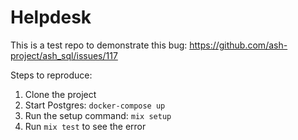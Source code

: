 # Helpdesk
This is a test repo to demonstrate this bug: https://github.com/ash-project/ash_sql/issues/117


Steps to reproduce:

1. Clone the project
2. Start Postgres: `docker-compose up`
3. Run the setup command: `mix setup`
4. Run `mix test` to see the error

